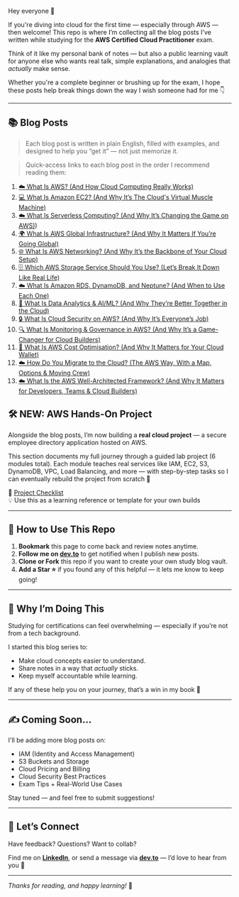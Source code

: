 Hey everyone 👋

If you're diving into cloud for the first time — especially through AWS — then welcome! This repo is where I’m collecting all the blog posts I’ve written while studying for the **AWS Certified Cloud Practitioner** exam.

Think of it like my personal bank of notes — but also a public learning vault for anyone else who wants real talk, simple explanations, and analogies that *actually* make sense.

Whether you're a complete beginner or brushing up for the exam, I hope these posts help break things down the way I wish someone had for me 👇

---

## 📚 Blog Posts

> Each blog post is written in plain English, filled with examples, and designed to help you “get it” — not just memorize it.

> Quick-access links to each blog post in the order I recommend reading them:

1. [☁️ What Is AWS? (And How Cloud Computing Really Works)](https://dev.to/1suleyman/what-is-aws-and-how-cloud-computing-really-works-44k8)
2. [💻 What Is Amazon EC2? (And Why It’s The Cloud's Virtual Muscle Machine)](https://dev.to/1suleyman/what-is-amazon-ec2-and-why-its-the-clouds-virtual-muscle-machine-1oj8)
3. [☁️ What Is Serverless Computing? (And Why It’s Changing the Game on AWS)](https://dev.to/1suleyman/what-is-serverless-computing-and-why-its-changing-the-game-on-aws-4g6a))
4. [🌍 What Is AWS Global Infrastructure? (And Why It Matters If You’re Going Global)](https://dev.to/1suleyman/what-is-aws-global-infrastructure-and-why-it-matters-if-youre-going-global-4a5f)
5. [🌐 What Is AWS Networking? (And Why It’s the Backbone of Your Cloud Setup)](https://dev.to/1suleyman/what-is-aws-networking-and-why-its-the-backbone-of-your-cloud-setup-2e63)
6. [🗄️ Which AWS Storage Service Should You Use? (Let’s Break It Down Like Real Life)](https://dev.to/1suleyman/which-aws-storage-service-should-you-use-lets-break-it-down-like-real-life-1n2m)
7. [☁️ What Is Amazon RDS, DynamoDB, and Neptune? (And When to Use Each One)](https://dev.to/1suleyman/what-is-amazon-rds-dynamodb-and-neptune-and-when-to-use-each-one-266b)
8. [🧠 What Is Data Analytics & AI/ML? (And Why They’re Better Together in the Cloud)](https://dev.to/1suleyman/what-is-data-analytics-aiml-and-why-theyre-better-together-in-the-cloud-31pb)
9. [🔒 What Is Cloud Security on AWS? (And Why It’s Everyone’s Job)](https://dev.to/1suleyman/what-is-cloud-security-on-aws-and-why-its-everyones-job-ge4)
10. [🔍 What Is Monitoring & Governance in AWS? (And Why It’s a Game-Changer for Cloud Builders)](https://dev.to/1suleyman/what-is-monitoring-governance-in-aws-and-why-its-a-game-changer-for-cloud-builders-40o4)
11. [💸 What Is AWS Cost Optimisation? (And Why It Matters for Your Cloud Wallet)](https://dev.to/1suleyman/what-is-aws-cost-optimisation-and-why-it-matters-for-your-cloud-wallet-1eep)
12. [☁️ How Do You Migrate to the Cloud? (The AWS Way, With a Map, Options & Moving Crew)](https://dev.to/1suleyman/how-do-you-migrate-to-the-cloud-the-aws-way-with-a-map-options-moving-crew-4i6)
13. [☁️ What Is the AWS Well-Architected Framework? (And Why It Matters for Developers, Teams & Cloud Builders)](https://dev.to/1suleyman/what-is-the-aws-well-architected-framework-and-why-it-matters-for-developers-teams-cloud-cmg)

## 🛠️ NEW: AWS Hands-On Project  
Alongside the blog posts, I’m now building a **real cloud project** — a secure employee directory application hosted on AWS.

This section documents my full journey through a guided lab project (6 modules total). Each module teaches real services like IAM, EC2, S3, DynamoDB, VPC, Load Balancing, and more — with step-by-step tasks so I can eventually rebuild the project from scratch 💪

🧾 [Project Checklist](https://github.com/1suleyman/-AWS-Employee-Directory-Project-Hands-On-Lab-)   
💡 Use this as a learning reference or template for your own builds

---

## 🔗 How to Use This Repo

1. **Bookmark** this page to come back and review notes anytime.
2. **Follow me on [dev.to](https://dev.to/YOUR_USERNAME)** to get notified when I publish new posts.
3. **Clone or Fork** this repo if you want to create your own study blog vault.
4. **Add a Star ⭐** if you found any of this helpful — it lets me know to keep going!

---

## 🧠 Why I’m Doing This

Studying for certifications can feel overwhelming — especially if you’re not from a tech background.

I started this blog series to:
- Make cloud concepts easier to understand.
- Share notes in a way that *actually* sticks.
- Keep myself accountable while learning.

If any of these help you on your journey, that’s a win in my book 🙌

---

## ✍️ Coming Soon...

I'll be adding more blog posts on:

- IAM (Identity and Access Management)
- S3 Buckets and Storage
- Cloud Pricing and Billing
- Cloud Security Best Practices
- Exam Tips + Real-World Use Cases

Stay tuned — and feel free to submit suggestions!

---

## 🤝 Let’s Connect

Have feedback? Questions? Want to collab?

Find me on **[LinkedIn](https://www.linkedin.com/in/suleyman-m-a74768221)**, or send a message via **[dev.to](https://dev.to/1suleyman)** — I’d love to hear from you 💬

---

_Thanks for reading, and happy learning!_ 🚀
